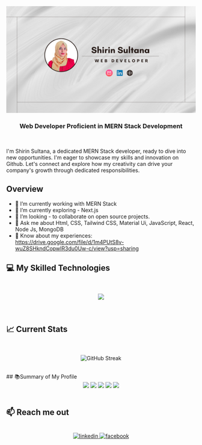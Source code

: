 <a href="https://www.facebook.com/mirhussainmurtaza/">
<img src="https://github.com/ShirinRia/ShirinRia/blob/main/git_cover.png" />
</a>
<br/>
<h3 align="center">Web Developer Proficient in MERN Stack Development</h3>
<br/>
<p align="left">I'm Shirin Sultana, a dedicated MERN Stack developer, ready to dive into new opportunities. I'm eager to showcase my skills and innovation on Github. Let's connect and explore how my creativity can drive your company's growth through dedicated responsibilities.</p>

## Overview

- 🔭  I’m currently working with MERN Stack
- 🌱 I’m currently exploring - Next.js 
- 👯 I’m looking - to collaborate on open source projects. 
- 🤔  Ask me about Html, CSS, Tailwind CSS, Material Ui, JavaScript, React, Node Js, MongoDB 
- 📄 Know about my experiences: https://drive.google.com/file/d/1m4PUtS8v-wuZ8SHkndCopwIR3du0Uw-c/view?usp=sharing

## :computer: My Skilled Technologies

<br>
<p align="center">
  <a href="https://skillicons.dev">
    <img src="https://skillicons.dev/icons?i=c,cpp,html,css,tailwind,daisyui,materialui,javascript,react,nodejs,express,mongodb,vercel,firebase,vite," />
  </a>
</p>


<br />

## :chart_with_upwards_trend: Current Stats

<br />
<p align="center">
<img src="https://github-readme-streak-stats.herokuapp.com?user=ShirinRia" alt="GitHub Streak" />
</p>

<br />
##  📚Summary of My Profile

<div align="center">



<img src="http://github-profile-summary-cards.vercel.app/api/cards/profile-details?username=ShirinRia&theme=default" width="900"/>

<img src="http://github-profile-summary-cards.vercel.app/api/cards/repos-per-language?username=ShirinRia&theme=default" width="450"/>

<img src="http://github-profile-summary-cards.vercel.app/api/cards/most-commit-language?username=ShirinRia&theme=default" width="450"/>

<img src="http://github-profile-summary-cards.vercel.app/api/cards/stats?username=ShirinRia&theme=default" width="450"/>
<img src="http://github-profile-summary-cards.vercel.app/api/cards/productive-time?username=ShirinRia&theme=default&utcOffset=8" width="450"/>
</div>
<br/>

## :mailbox: Reach me out

<br />

<div align="center">

<a href="https://www.linkedin.com/in/shirin-sultana-28b338251/" target="_blank">
<img src="https://img.shields.io/badge/linkedin-%231E77B5.svg?&style=for-the-badge&logo=linkedin&logoColor=white" alt=linkedin style="margin-bottom: 5px;" />
</a>
<a href="https://www.facebook.com/profile.php?id=100056173703147" target="_blank">
<img src="https://img.shields.io/badge/facebook-%232E87FB.svg?&style=for-the-badge&logo=facebook&logoColor=white" alt=facebook style="margin-bottom: 5px;" />
</a>  
</div>
